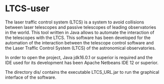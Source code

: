 # LTCS-user
The laser traffic control system (LTCS) is a system to avoid collisions between laser telescopes and passive telescopes of leading observatories in the world. 
This tool written in Java allows to automate the interaction of the telescopes with the LTCS.
This software has been developed for the automation of the interaction between the telescope control software and the Laser Traffic Control System (LTCS)
of the astronomical observatories.

In order to open the project, Java jdk16.0.1 or superior is required and the IDE used for its development has been Apache Netbeans IDE 12 or superior.

The directory dis/ contains the executable LTCS_URL.jar to run the graphical interface of the software.

